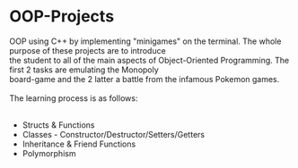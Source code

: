 # OOP-Projects
OOP using C++ by implementing "minigames" on the terminal. The whole purpose of these projects are to introduce <br>
the student to all of the main aspects of Object-Oriented Programming. The first 2 tasks are emulating the Monopoly <br>
board-game and the 2 latter a battle from the infamous Pokemon games. <br>
<br>
The learning process is as follows:<br>
<br>
* Structs & Functions
* Classes - Constructor/Destructor/Setters/Getters
* Inheritance & Friend Functions
* Polymorphism 
